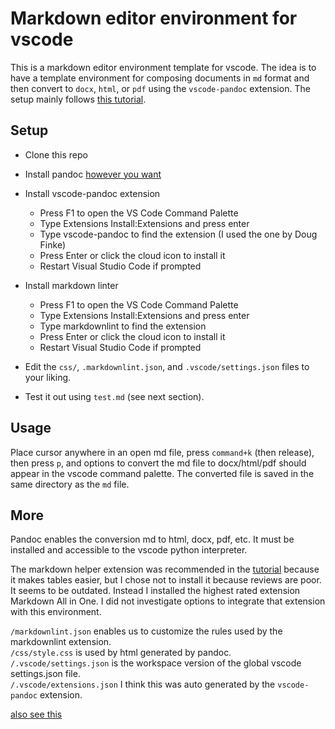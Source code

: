 # Markdown editor environment for vscode

This is a markdown editor environment template for vscode. The idea is to have a template environment for composing documents in `md` format and then convert to `docx`, `html`, or `pdf` using the `vscode-pandoc` extension. The setup mainly follows [this tutorial](https://thisdavej.com/build-an-amazing-markdown-editor-using-visual-studio-code-and-pandoc/).

## Setup

- Clone this repo  
- Install pandoc [however you want](https://pandoc.org/installing.html)

- Install vscode-pandoc extension
  
    - Press F1 to open the VS Code Command Palette
    - Type Extensions Install:Extensions and press enter
    - Type vscode-pandoc to find the extension (I used the one by Doug Finke)
    - Press Enter or click the cloud icon to install it
    - Restart Visual Studio Code if prompted

- Install markdown linter

    - Press F1 to open the VS Code Command Palette
    - Type Extensions Install:Extensions and press enter
    - Type markdownlint to find the extension
    - Press Enter or click the cloud icon to install it
    - Restart Visual Studio Code if prompted

- Edit the `css/`, `.markdownlint.json`, and `.vscode/settings.json` files to your liking.

- Test it out using `test.md` (see next section).

## Usage

Place cursor anywhere in an open md file, press `command+k` (then release), then press `p`, and options to convert the md file to docx/html/pdf should appear in the vscode command palette. The converted file is saved in the same directory as the `md` file.

## More

Pandoc enables the conversion md to html, docx, pdf, etc. It must be installed and accessible to the vscode python interpreter.

The markdown helper extension was recommended in the [tutorial](https://thisdavej.com/build-an-amazing-markdown-editor-using-visual-studio-code-and-pandoc/) because it makes tables easier, but I chose not to install it because reviews are poor. It seems to be outdated. Instead I installed the highest rated extension Markdown All in One. I did not investigate options to integrate that extension with this environment.

`/markdownlint.json` enables us to customize the rules used by the markdownlint extension.  
`/css/style.css` is used by html generated by pandoc.  
`/.vscode/settings.json` is the workspace version of the global vscode settings.json file.  
`/.vscode/extensions.json` I think this was auto generated by the `vscode-pandoc` extension.  

[also see this](https://pierrepaci.medium.com/enhance-your-markdown-experience-using-vscode-3caf489888b8)